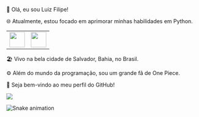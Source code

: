 👋 Olá, eu sou Luiz Filipe!

🌐 Atualmente, estou focado em aprimorar minhas habilidades em Python.

<table>
  <tr>
    <td><img src="https://cdn.jsdelivr.net/gh/devicons/devicon/icons/python/python-original.svg" width="40" height="40"/></td>
    <td><img src="https://cdn.jsdelivr.net/gh/devicons/devicon/icons/discordjs/discordjs-plain.svg" width="40" height="40"/></td>
  </tr>
</table>


🏖️ Vivo na bela cidade de Salvador, Bahia, no Brasil.

⚙️ Além do mundo da programação, sou um grande fã de One Piece.

🌟 Seja bem-vindo ao meu perfil do GitHub!



<a href = "mailto:luizbrandaodev@gmail.com"><img loading="lazy" src="https://img.shields.io/badge/Gmail-D14836?style=for-the-badge&logo=gmail&logoColor=white" target="_blank"></a>


![Snake animation](https://github.com/seu-usuário-aqui/RoomDev/blob/output/github-contribution-grid-snake.svg)

